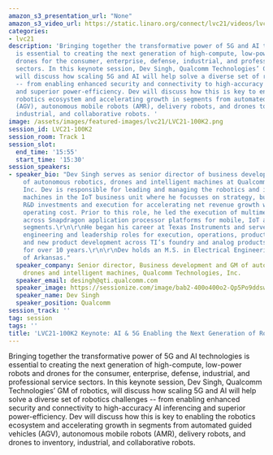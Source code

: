 ```yaml
---
amazon_s3_presentation_url: "None"
amazon_s3_video_url: https://static.linaro.org/connect/lvc21/videos/lvc21-100k2.mp4
categories:
- lvc21
description: 'Bringing together the transformative power of 5G and AI technologies
  is essential to creating the next generation of high-compute, low-power robots and
  drones for the consumer, enterprise, defense, industrial, and professional service
  sectors. In this keynote session, Dev Singh, Qualcomm Technologies’ GM of robotics,
  will discuss how scaling 5G and AI will help solve a diverse set of robotics challenges
  -- from enabling enhanced security and connectivity to high-accuracy AI inferencing
  and superior power-efficiency. Dev will discuss how this is key to enabling the
  robotics ecosystem and accelerating growth in segments from automated guided vehicles
  (AGV), autonomous mobile robots (AMR), delivery robots, and drones to inventory,
  industrial, and collaborative robots. '
image: /assets/images/featured-images/lvc21/LVC21-100K2.png
session_id: LVC21-100K2
session_room: Track 1
session_slot:
  end_time: '15:55'
  start_time: '15:30'
session_speakers:
- speaker_bio: "Dev Singh serves as senior director of business development and head
    of autonomous robotics, drones and intelligent machines at Qualcomm Technologies,
    Inc. Dev is responsible for leading and managing the robotics and intelligent
    machines in the IoT business unit where he focusses on strategy, business development,
    R&D investments and execution for accelerating net revenue growth while optimizing
    operating cost. Prior to this role, he led the execution of multimedia IP development
    across Snapdragon application processor platforms for mobile, IoT and automotive
    segments.\r\n\r\nHe began his career at Texas Instruments and served in various
    engineering and leadership roles for execution, operations, product management
    and new product development across TI’s foundry and analog products business units
    for over 10 years.\r\n\r\nDev holds an M.S. in Electrical Engineering from University
    of Arkansas."
  speaker_company: Senior director, Business development and GM of autonomous robotics,
    drones and intelligent machines, Qualcomm Technologies, Inc.
  speaker_email: desingh@qti.qualcomm.com
  speaker_image: https://sessionize.com/image/bab2-400o400o2-Qp5Po9ddswYzLkM9fFLcrG.jpg
  speaker_name: Dev Singh
  speaker_position: Qualcomm
session_track: ''
tag: session
tags: ''
title: 'LVC21-100K2 Keynote: AI & 5G Enabling the Next Generation of Robotics'
---
```


<p>Bringing together the transformative power of 5G and AI technologies is essential to creating the next generation of high-compute, low-power robots and drones for the consumer, enterprise, defense, industrial, and professional service sectors. In this keynote session, Dev Singh, Qualcomm Technologies’ GM of robotics, will discuss how scaling 5G and AI will help solve a diverse set of robotics challenges -- from enabling enhanced security and connectivity to high-accuracy AI inferencing and superior power-efficiency. Dev will discuss how this is key to enabling the robotics ecosystem and accelerating growth in segments from automated guided vehicles (AGV), autonomous mobile robots (AMR), delivery robots, and drones to inventory, industrial, and collaborative robots.&nbsp;</p>